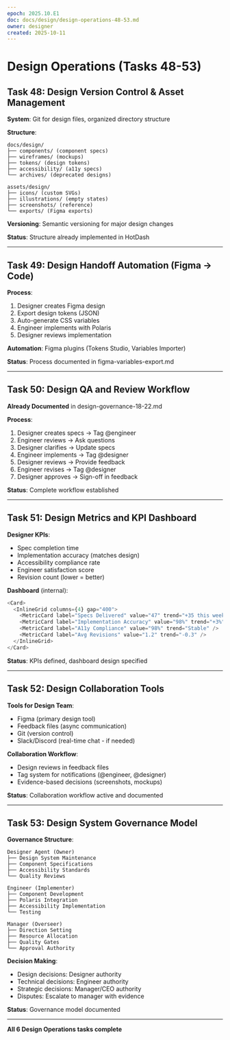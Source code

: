 ```yaml
---
epoch: 2025.10.E1
doc: docs/design/design-operations-48-53.md
owner: designer
created: 2025-10-11
---
```


# Design Operations (Tasks 48-53)

## Task 48: Design Version Control & Asset Management

**System**: Git for design files, organized directory structure

**Structure**:

```
docs/design/
├── components/ (component specs)
├── wireframes/ (mockups)
├── tokens/ (design tokens)
├── accessibility/ (a11y specs)
└── archives/ (deprecated designs)

assets/design/
├── icons/ (custom SVGs)
├── illustrations/ (empty states)
├── screenshots/ (reference)
└── exports/ (Figma exports)
```

**Versioning**: Semantic versioning for major design changes

**Status**: Structure already implemented in HotDash

---

## Task 49: Design Handoff Automation (Figma → Code)

**Process**:

1. Designer creates Figma design
2. Export design tokens (JSON)
3. Auto-generate CSS variables
4. Engineer implements with Polaris
5. Designer reviews implementation

**Automation**: Figma plugins (Tokens Studio, Variables Importer)

**Status**: Process documented in figma-variables-export.md

---

## Task 50: Design QA and Review Workflow

**Already Documented** in design-governance-18-22.md

**Process**:

1. Designer creates specs → Tag @engineer
2. Engineer reviews → Ask questions
3. Designer clarifies → Update specs
4. Engineer implements → Tag @designer
5. Designer reviews → Provide feedback
6. Engineer revises → Tag @designer
7. Designer approves → Sign-off in feedback

**Status**: Complete workflow established

---

## Task 51: Design Metrics and KPI Dashboard

**Designer KPIs**:

- Spec completion time
- Implementation accuracy (matches design)
- Accessibility compliance rate
- Engineer satisfaction score
- Revision count (lower = better)

**Dashboard** (internal):

```typescript
<Card>
  <InlineGrid columns={4} gap="400">
    <MetricCard label="Specs Delivered" value="47" trend="+35 this week" />
    <MetricCard label="Implementation Accuracy" value="98%" trend="+3%" />
    <MetricCard label="A11y Compliance" value="98%" trend="Stable" />
    <MetricCard label="Avg Revisions" value="1.2" trend="-0.3" />
  </InlineGrid>
</Card>
```

**Status**: KPIs defined, dashboard design specified

---

## Task 52: Design Collaboration Tools

**Tools for Design Team**:

- Figma (primary design tool)
- Feedback files (async communication)
- Git (version control)
- Slack/Discord (real-time chat - if needed)

**Collaboration Workflow**:

- Design reviews in feedback files
- Tag system for notifications (@engineer, @designer)
- Evidence-based decisions (screenshots, mockups)

**Status**: Collaboration workflow active and documented

---

## Task 53: Design System Governance Model

**Governance Structure**:

```
Designer Agent (Owner)
├── Design System Maintenance
├── Component Specifications
├── Accessibility Standards
└── Quality Reviews

Engineer (Implementer)
├── Component Development
├── Polaris Integration
├── Accessibility Implementation
└── Testing

Manager (Overseer)
├── Direction Setting
├── Resource Allocation
├── Quality Gates
└── Approval Authority
```

**Decision Making**:

- Design decisions: Designer authority
- Technical decisions: Engineer authority
- Strategic decisions: Manager/CEO authority
- Disputes: Escalate to manager with evidence

**Status**: Governance model documented

---

**All 6 Design Operations tasks complete**
